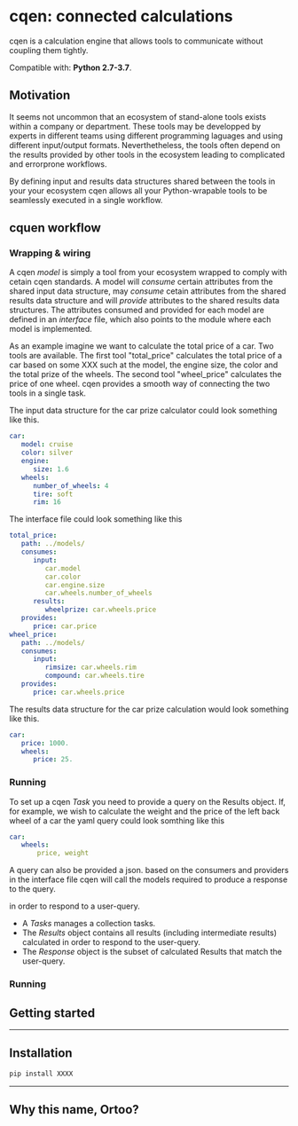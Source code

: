 ﻿# cqen: connected calculations  

cqen is a calculation engine that allows tools to communicate without coupling them tightly.

Compatible with: __Python 2.7-3.7__.

## Motivation
It seems not uncommon that an ecosystem of stand-alone tools exists within a company or department. These tools may be developped by experts in different teams using different programming laguages and using different input/output formats. Neverthetheless, the tools often depend on the results provided by other tools in the ecosystem leading to complicated and errorprone workflows.

By defining input and results data structures shared between the tools in your your ecosystem cqen allows all your Python-wrapable tools to be seamlessly executed in a single workflow.

## cquen workflow

### Wrapping & wiring
A cqen _model_ is simply a tool from your ecosystem wrapped to comply with cetain cqen standards. A model will _consume_ certain attributes from the shared input data structure, may _consume_ cetain attributes from the shared results data structure and will _provide_ attributes to the shared results data structures. The attributes consumed and provided for each model are defined in an _interface_ file, which also points to the module where each model is implemented.

As an example imagine we want to calculate the total price of a car. Two tools are available. The first tool "total_price" calculates the total price of a car based on some XXX such at the model, the engine size, the color and the total prize of the wheels. The second tool "wheel_price" calculates the price of one wheel. cqen provides a smooth way of connecting the two tools in a single task.

The input data structure for the car prize calculator could look something like this.

```yml
car:
   model: cruise
   color: silver
   engine:
      size: 1.6
   wheels:
      number_of_wheels: 4
      tire: soft
      rim: 16
```


The interface file could look something like this 

```yml
total_price:
   path: ../models/
   consumes:
      input: 
         car.model
         car.color
         car.engine.size
         car.wheels.number_of_wheels
      results:
         wheelprize: car.wheels.price
   provides:
      price: car.price
wheel_price:
   path: ../models/
   consumes:
      input:
         rimsize: car.wheels.rim
         compound: car.wheels.tire
   provides:
      price: car.wheels.price
```

The results data structure for the car prize calculation would look something like this.

```yml
car:
   price: 1000.
   wheels:
      price: 25.
```


### Running
To set up a cqen _Task_ you need to provide a query on the Results object. If, for example, we wish to calculate the weight and the price of the left back wheel of a car the yaml query could look somthing like this

```yml
car:
   wheels:
       price, weight
```

A query can also be provided a json. based on the consumers and providers in the interface file cqen will call the models required to produce a response to the query. 



in order to respond to a user-query. 
- A _Tasks_ manages a collection tasks.
- The _Results_ object contains all results (including intermediate results) calculated in order to respond to the user-query.
- The _Response_ object is the subset of calculated Results that match the user-query.

### Running


## Getting started



------------------


## Installation

```sh
pip install XXXX
```

------------------
## Why this name, Ortoo?




